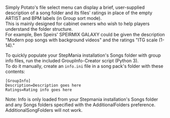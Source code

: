 Simply Potato's file select menu can display a brief, user-supplied description of a song folder and its files' ratings in place of the empty ARTIST and BPM labels (in Group sort mode).  
This is mainly designed for cabinet owners who wish to help players understand the folder structure.  
For example, Ben Speirs' SPEIRMIX GALAXY could be given the description "Modern pop songs with background videos" and the ratings "ITG scale (1-14)."  

To quickly populate your StepMania installation's Songs folder with group info files, run the included GroupInfo-Creator script (Python 3).  
To do it manually, create an `info.ini` file in a song pack's folder with these contents:

```
[GroupInfo]
Description=Description goes here
Ratings=Rating info goes here
```

Note: Info is only loaded from your Stepmania installation's Songs folder and any Songs folders specified with the AdditionalFolders preference. AdditionalSongFolders will not work.